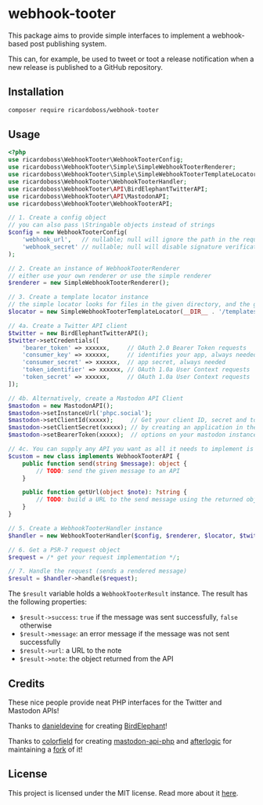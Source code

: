 # webhook-tooter

This package aims to provide simple interfaces to implement a webhook-based post publishing system.

This can, for example, be used to tweet or toot a release notification when a new release is published to a GitHub
repository.

## Installation

```bash
composer require ricardoboss/webhook-tooter
```

## Usage

```php
<?php
use ricardoboss\WebhookTooter\WebhookTooterConfig;
use ricardoboss\WebhookTooter\Simple\SimpleWebhookTooterRenderer;
use ricardoboss\WebhookTooter\Simple\SimpleWebhookTooterTemplateLocator;
use ricardoboss\WebhookTooter\WebhookTooterHandler;
use ricardoboss\WebhookTooter\API\BirdElephantTwitterAPI;
use ricardoboss\WebhookTooter\API\MastodonAPI;
use ricardoboss\WebhookTooter\WebhookTooterAPI;

// 1. Create a config object
// you can also pass \Stringable objects instead of strings
$config = new WebhookTooterConfig(
    'webhook_url',   // nullable; null will ignore the path in the request
    'webhook_secret' // nullable; null will disable signature verification
);

// 2. Create an instance of WebhookTooterRenderer
// either use your own renderer or use the simple renderer
$renderer = new SimpleWebhookTooterRenderer();

// 3. Create a template locator instance
// the simple locator looks for files in the given directory, and the given extension (name is passed to the getMatchingTemplate method)
$locator = new SimpleWebhookTooterTemplateLocator(__DIR__ . '/templates', '.md');

// 4a. Create a Twitter API client
$twitter = new BirdElephantTwitterAPI();
$twitter->setCredentials([
    'bearer_token' => xxxxxx,     // OAuth 2.0 Bearer Token requests
    'consumer_key' => xxxxxx,     // identifies your app, always needed
    'consumer_secret' => xxxxxx,  // app secret, always needed
    'token_identifier' => xxxxxx, // OAuth 1.0a User Context requests
    'token_secret' => xxxxxx,     // OAuth 1.0a User Context requests
]);

// 4b. Alternatively, create a Mastodon API Client
$mastodon = new MastodonAPI();
$mastodon->setInstanceUrl('phpc.social');
$mastodon->setClientId(xxxxx);     // Get your client ID, secret and token
$mastodon->setClientSecret(xxxxx); // by creating an application in the developer
$mastodon->setBearerToken(xxxxx);  // options on your mastodon instance.

// 4c. You can supply any API you want as all it needs to implement is the WebhookTooterAPI interface
$custom = new class implements WebhookTooterAPI {
    public function send(string $message): object {
        // TODO: send the given message to an API
    }

    public function getUrl(object $note): ?string {
        // TODO: build a URL to the send message using the returned object
    }
}

// 5. Create a WebhookTooterHandler instance
$handler = new WebhookTooterHandler($config, $renderer, $locator, $twitter);

// 6. Get a PSR-7 request object
$request = /* get your request implementation */;

// 7. Handle the request (sends a rendered message)
$result = $handler->handle($request);
```

The `$result` variable holds a `WebhookTooterResult` instance.
The result has the following properties:

- `$result->success`: `true` if the message was sent successfully, `false` otherwise
- `$result->message`: an error message if the message was not sent successfully
- `$result->url`: a URL to the note
- `$result->note`: the object returned from the API

## Credits

These nice people provide neat PHP interfaces for the Twitter and Mastodon APIs!

Thanks to [danieldevine](https://github.com/danieldevine) for creating [BirdElephant](https://github.com/danieldevine/bird-elephant)!

Thanks to [colorfield](https://github.com/colorfield) for creating [mastodon-api-php](https://github.com/colorfield/mastodon-api-php) and [afterlogic](https://github.com/afterlogic) for maintaining a [fork](https://github.com/afterlogic/mastodon-api-php) of it!

## License

This project is licensed under the MIT license. Read more about it [here](./LICENSE).
